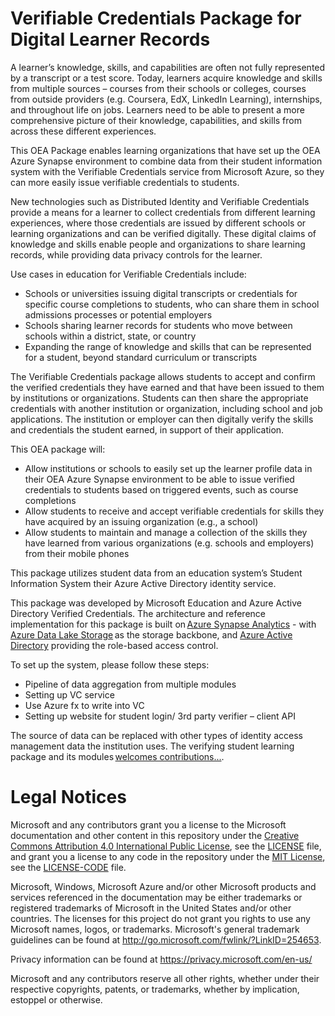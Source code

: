 # Verifiable Credentials Package for Digital Learner Records
A learner’s knowledge, skills, and capabilities are often not fully represented by a transcript or a test score. Today, learners acquire knowledge and skills from multiple sources – courses from their schools or colleges, courses from outside providers (e.g. Coursera, EdX, LinkedIn Learning), internships, and throughout life on jobs. Learners need to be able to present a more comprehensive picture of their knowledge, capabilities, and skills  from across these different experiences. 

This OEA Package enables learning organizations that have set up the OEA Azure Synapse environment to combine data from their student information system with the Verifiable Credentials service from Microsoft Azure, so they can more easily issue verifiable credentials to students.  

New technologies such as Distributed Identity and Verifiable Credentials provide a means for a learner to collect credentials from different learning experiences, where those credentials are issued by different schools or learning organizations and can be verified digitally. These digital claims of knowledge and skills enable people and organizations to share learning records, while providing data privacy controls for the learner.  


Use cases in education for Verifiable Credentials include: 

- Schools or universities issuing digital transcripts or credentials for specific course completions to students, who can share them in school admissions processes or potential employers 
- Schools sharing learner records for students who move between schools within a district, state, or country 
- Expanding the range of knowledge and skills that can be represented for a student, beyond standard curriculum or transcripts 

The Verifiable Credentials package allows students to accept and confirm the verified credentials they have earned and that have been issued to them by institutions or organizations. Students can then share the appropriate credentials with another institution or organization, including school and job applications. The institution or employer can then digitally verify the skills and credentials the student earned, in support of their application. 

This OEA package will: 

- Allow institutions or schools to easily set up the learner profile data in their OEA Azure Synapse environment to be able to issue verified credentials to students based on triggered events, such as course completions 
- Allow students to receive and accept verifiable credentials for skills they have acquired by an issuing organization (e.g., a school) 
- Allow students to maintain and manage a collection of the skills they have learned from various organizations (e.g. schools and employers) from their mobile phones 

This package utilizes student data from an education system’s Student Information System their Azure Active Directory identity service. 

This package was developed by Microsoft Education and Azure Active Directory Verified Credentials.  The architecture and reference implementation for this package is built on [Azure Synapse Analytics](https://azure.microsoft.com/en-us/services/synapse-analytics/) - with [Azure Data Lake Storage](https://docs.microsoft.com/en-us/azure/storage/blobs/data-lake-storage-introduction) as the storage backbone, and [Azure Active Directory](https://azure.microsoft.com/en-us/services/active-directory/) providing the role-based access control.

To set up the system, please follow these steps: 

- Pipeline of data aggregation from multiple modules 
- Setting up VC service 
- Use Azure fx to write into VC 
- Setting up website for student login/ 3rd party verifier – client API 

The source of data can be replaced with other types of identity access management data the institution uses. The verifying student learning package and its modules [welcomes contributions...](https://github.com/microsoft/OpenEduAnalytics/blob/main/CONTRIBUTING.md).

# Legal Notices

Microsoft and any contributors grant you a license to the Microsoft documentation and other content
in this repository under the [Creative Commons Attribution 4.0 International Public License](https://creativecommons.org/licenses/by/4.0/legalcode),
see the [LICENSE](LICENSE) file, and grant you a license to any code in the repository under the [MIT License](https://opensource.org/licenses/MIT), see the
[LICENSE-CODE](LICENSE-CODE) file.

Microsoft, Windows, Microsoft Azure and/or other Microsoft products and services referenced in the documentation
may be either trademarks or registered trademarks of Microsoft in the United States and/or other countries.
The licenses for this project do not grant you rights to use any Microsoft names, logos, or trademarks.
Microsoft's general trademark guidelines can be found at http://go.microsoft.com/fwlink/?LinkID=254653.

Privacy information can be found at https://privacy.microsoft.com/en-us/

Microsoft and any contributors reserve all other rights, whether under their respective copyrights, patents,
or trademarks, whether by implication, estoppel or otherwise.

